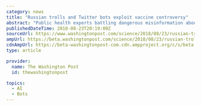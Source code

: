 ```yaml
---
category: news
title: "Russian trolls and Twitter bots exploit vaccine controversy"
abstract: "Public health experts battling dangerous misinformation about the safety of vaccines have a new foe: Twitter bots and Russian trolls. Researchers found bots and Russian trolls mentioned vaccines more often than the average Twitter account over a three-year ..."
publishedDateTime: 2018-08-23T20:19:00Z
sourceUrl: https://www.washingtonpost.com/science/2018/08/23/russian-trolls-twitter-bots-exploit-vaccine-controversy/
ampUrl: https://beta.washingtonpost.com/science/2018/08/23/russian-trolls-twitter-bots-exploit-vaccine-controversy/?outputType=amp
cdnAmpUrl: https://beta-washingtonpost-com.cdn.ampproject.org/c/s/beta.washingtonpost.com/science/2018/08/23/russian-trolls-twitter-bots-exploit-vaccine-controversy/?outputType=amp
type: article

provider:
  name: The Washington Post
  id: thewashingtonpost

topics:
  - AI
  - Bots
---
```

